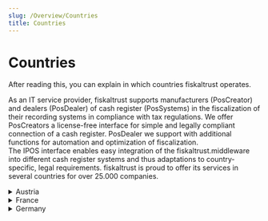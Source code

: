 ```yaml
---
slug: /Overview/Countries
title: Countries
---
```


# Countries

After reading this, you can explain in which countries fiskaltrust operates.

As an IT service provider, fiskaltrust supports manufacturers (PosCreator) and dealers (PosDealer) of cash register (PosSystems) in the fiscalization of their recording systems in compliance with tax regulations. We offer PosCreators a license-free interface for simple and legally compliant connection of a cash register. PosDealer we support with additional functions for automation and optimization of fiscalization.  
The IPOS interface enables easy integration of the fiskaltrust.middleware into different cash register systems and thus adaptations to country-specific, legal requirements. fiskaltrust is proud to offer its services in several countries for over 25.000 companies.


<details>
  <summary>Austria</summary>  

### General Informations
https://fiskaltrust.at/

### Contacts
info@fiskaltrust.at  
+43 1 5330 330  

### Portal
https://portal.fiskaltrust.at/
### Sandbox
https://portal-sandbox.fiskaltrust.at/
</details>

<details>
  <summary>France</summary>  

### General Informations
https://fiskaltrust.fr/
### Contacts
+33 1 70 99 53 53  

contact@fiskaltrust.fr  

support@fiskaltrust.fr  

### Portal
https://portal.fiskaltrust.fr/
### Sandbox
https://portal-sandbox.fiskaltrust.fr/
</details>

<details>
  <summary>Germany</summary>  

### General Informations
https://fiskaltrust.de/

### Contacts
info@fiskaltrust.de  
+49 211 54013 432  

### Portal
https://portal.fiskaltrust.de/
### Sandbox
https://portal-sandbox.fiskaltrust.de/
</details>